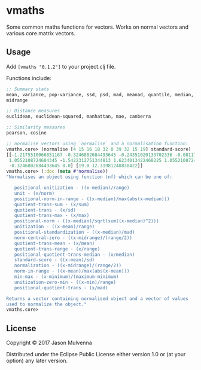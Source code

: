 # vmaths


Some common maths functions for vectors. Works on normal vectors and various core.matrix vectors.

## Usage

Add `[vmaths "0.1.2"]` to your project.clj file.

Functions include:

```clj
;; Summary stats
mean, variance, pop-variance, ssd, psd, mad, meanad, quantile, median, mode, vrange,
midrange

;; Distance measures
euclidean, euclidean-squared, manhattan, mae, canberra

;; Similarity measures
pearson, cosine

;; normalise vectors using `normalise` and a normalisation function:
vmaths.core> (normalise [4 15 16 18 32 0 39 32 15 19] standard-score)
[[-1.2175510066851167 -0.3246802684493645 -0.24351020133702336 -0.08117006711234112
 1.0552108724604345 -1.5422312751344813 1.6234013422468225 1.0552108724604345
 -0.3246802684493645 0.0] [19.0 12.31981240838422]]
vmaths.core> (:doc (meta #'normalise))
"Normalises an object using function (nf) which can be one of:

   positional-unitization - ((x-median)/range)
   unit - (x/norm)
   positional-norm-in-range - ((x-median)/max(abs(x-median)))
   quotient-trans-sum - (x/sum)
   quotient-trans - (x/sd)
   quotient-trans-max - (x/max)
   positional-norm - ((x-median)/sqrt(sum((x-median)^2)))
   unitization - ((x-mean)/range)
   positional-standardization - ((x-median)/mad)
   norm-central-zero - ((x-midrange)/(range/2))
   quotient-trans-mean - (x/mean)
   quotient-trans-range - (x/range)
   positional-quotient-trans-median - (x/median)
   standard-score - ((x-mean)/sd)
   normalization - ((x-midrange)/(range/2))
   norm-in-range - ((x-mean)/max(abs(x-mean)))
   min-max - (x-minimum)/(maximum-minimum)
   unitization-zero-min - ((x-min)/range)
   positional-quotient-trans - (x/mad)

Returns a vector containing normalised object and a vector of values
used to normalize the object."
vmaths.core>
```

## License

Copyright © 2017 Jason Mulvenna

Distributed under the Eclipse Public License either version 1.0 or (at
your option) any later version.
